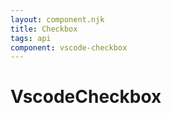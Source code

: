 ```yaml
---
layout: component.njk
title: Checkbox
tags: api
component: vscode-checkbox
---
```


# VscodeCheckbox
